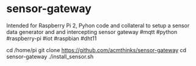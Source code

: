 # sensor-gateway
Intended for Raspberry Pi 2, Pyhon code and collateral to setup a sensor data generator and and intercepting sensor gateway #mqtt #python #raspberry-pi #iot #raspbian #dht11

cd /home/pi
git clone https://github.com/acmthinks/sensor-gateway
cd  sensor-gateway
./install_sensor.sh
